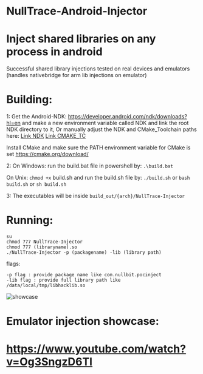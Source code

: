 # NullTrace-Android-Injector
# Inject shared libraries on any process in android

Successful shared library injections tested on real devices and emulators (handles nativebridge for arm lib injections on emulator)

# Building:
1: Get the Android-NDK: https://developer.android.com/ndk/downloads?hl=en
and make a new environment variable called NDK and link the root NDK directory to it, 
Or manually adjust the NDK and CMake_Toolchain paths here: 
[Link NDK](https://github.com/0NullBit0/NullTrace-Android-Inject/blob/main/CMakeLists.txt#L7)
[Link CMAKE_TC](https://github.com/0NullBit0/NullTrace-Android-Inject/blob/main/CMakeLists.txt#L8)

Install CMake and make sure the PATH environment variable for CMake is set https://cmake.org/download/

2: On Windows: run the build.bat file in powershell by: ```.\build.bat```

On Unix: ```chmod +x``` build.sh and run the build.sh file by:
```./build.sh``` or ```bash build.sh``` or ```sh build.sh```

3: The executables will be inside ```build_out/{arch}/NullTrace-Injector```



# Running: 
```
su
chmod 777 NullTrace-Injector
chmod 777 (libraryname).so
./NullTrace-Injector -p (packagename) -lib (library path)
```
flags:
```
-p flag : provide package name like com.nullbit.pocinject
-lib flag : provide full library path like /data/local/tmp/libhacklib.so
```

![showcase](nulltrace-demo.png)

# Emulator injection showcase:
# https://www.youtube.com/watch?v=Og3SngzD6TI

